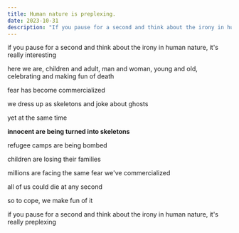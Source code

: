 ```yaml
---
title: Human nature is preplexing.
date: 2023-10-31
description: "If you pause for a second and think about the irony in human nature, it's really interesting."
---
```

if you pause for a second and think about the irony in human nature, it's really interesting

here we are, children and adult, man and woman, young and old, celebrating and making fun of death

fear has become commercialized

we dress up as skeletons and joke about ghosts

yet at the same time

**innocent are being turned into skeletons**

refugee camps are being bombed

children are losing their families

millions are facing the same fear we've commercialized

all of us could die at any second

so to cope, we make fun of it

if you pause for a second and think about the irony in human nature, it's really preplexing
